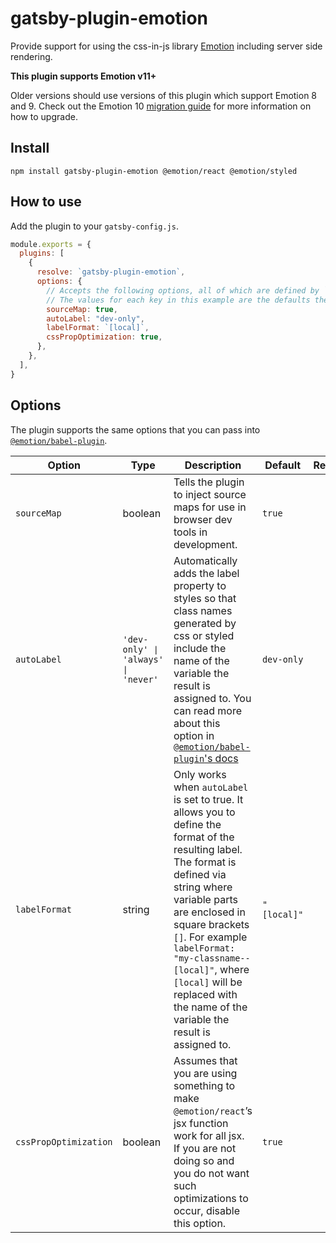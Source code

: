 # gatsby-plugin-emotion

Provide support for using the css-in-js library
[Emotion](https://github.com/emotion-js/emotion) including server side
rendering.

**This plugin supports Emotion v11+**

Older versions should use versions of this plugin which support Emotion 8 and 9. Check out the Emotion 10 [migration
guide](https://emotion.sh/docs/migrating-to-emotion-10#incremental-migration) for more information on how to upgrade.

## Install

```shell
npm install gatsby-plugin-emotion @emotion/react @emotion/styled
```

## How to use

Add the plugin to your `gatsby-config.js`.

```js
module.exports = {
  plugins: [
    {
      resolve: `gatsby-plugin-emotion`,
      options: {
        // Accepts the following options, all of which are defined by `@emotion/babel-plugin` plugin.
        // The values for each key in this example are the defaults the plugin uses.
        sourceMap: true,
        autoLabel: "dev-only",
        labelFormat: `[local]`,
        cssPropOptimization: true,
      },
    },
  ],
}
```

## Options

The plugin supports the same options that you can pass into [`@emotion/babel-plugin`](https://emotion.sh/docs/@emotion/babel-plugin#options).

| Option                | Type                              | Description                                                                                                                                                                                                                                                                                                                                      | Default     | Required |
| --------------------- | --------------------------------- | ------------------------------------------------------------------------------------------------------------------------------------------------------------------------------------------------------------------------------------------------------------------------------------------------------------------------------------------------ | ----------- | -------- |
| `sourceMap`           | boolean                           | Tells the plugin to inject source maps for use in browser dev tools in development.                                                                                                                                                                                                                                                              | `true`      |          |
| `autoLabel`           | `'dev-only' ∣ 'always' ∣ 'never'` | Automatically adds the label property to styles so that class names generated by css or styled include the name of the variable the result is assigned to. You can read more about this option in [`@emotion/babel-plugin`'s docs](https://emotion.sh/docs/@emotion/babel-plugin#autolabel)                                                      | `dev-only`  |          |
| `labelFormat`         | string                            | Only works when `autoLabel` is set to true. It allows you to define the format of the resulting label. The format is defined via string where variable parts are enclosed in square brackets `[]`. For example `labelFormat: "my-classname--[local]"`, where `[local]` will be replaced with the name of the variable the result is assigned to. | `"[local]"` |          |
| `cssPropOptimization` | boolean                           | Assumes that you are using something to make `@emotion/react`’s jsx function work for all jsx. If you are not doing so and you do not want such optimizations to occur, disable this option.                                                                                                                                                     | `true`      |          |
